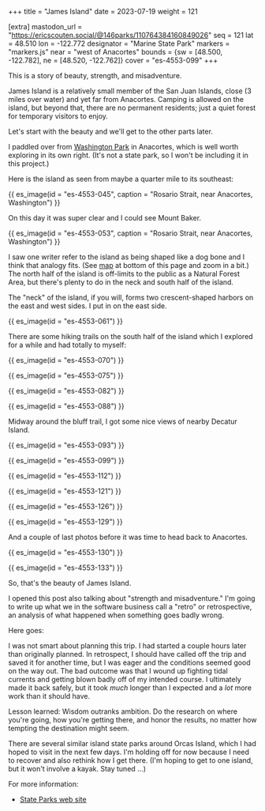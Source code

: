 +++
title = "James Island"
date = 2023-07-19
weight = 121

[extra]
mastodon_url = "https://ericscouten.social/@146parks/110764384160849026"
seq = 121
lat = 48.510
lon = -122.772
designator = "Marine State Park"
markers = "markers.js"
near = "west of Anacortes"
bounds = {sw = [48.500, -122.782], ne = [48.520, -122.762]}
cover = "es-4553-099"
+++

This is a story of beauty, strength, and misadventure.

James Island is a relatively small member of the San Juan Islands, close (3 miles over water) and yet far from Anacortes. Camping is allowed on the island, but beyond that, there are no permanent residents; just a quiet forest for temporary visitors to enjoy.

<!-- more -->

Let's start with the beauty and we'll get to the other parts later.

I paddled over from [Washington Park](https://www.anacorteswa.gov/560/Washington-Park) in Anacortes, which is well worth exploring in its own right. (It's not a state park, so I won't be including it in this project.)

Here is the island as seen from maybe a quarter mile to its southeast:

{{ es_image(id = "es-4553-045", caption = "Rosario Strait, near Anacortes, Washington") }}

On this day it was super clear and I could see Mount Baker.

{{ es_image(id = "es-4553-053", caption = "Rosario Strait, near Anacortes, Washington") }}

I saw one writer refer to the island as being shaped like a dog bone and I think that analogy fits. (See <a href="#map">map</a> at bottom of this page and zoom in a bit.) The north half of the island is off-limits to the public as a Natural Forest Area, but there's plenty to do in the neck and south half of the island.

The "neck" of the island, if you will, forms two crescent-shaped harbors on the east and west sides. I put in on the east side.

{{ es_image(id = "es-4553-061") }}

There are some hiking trails on the south half of the island which I explored for a while and had totally to myself:

{{ es_image(id = "es-4553-070") }}

{{ es_image(id = "es-4553-075") }}

{{ es_image(id = "es-4553-082") }}

{{ es_image(id = "es-4553-088") }}

Midway around the bluff trail, I got some nice views of nearby Decatur Island.

{{ es_image(id = "es-4553-093") }}

{{ es_image(id = "es-4553-099") }}

{{ es_image(id = "es-4553-112") }}

{{ es_image(id = "es-4553-121") }}

{{ es_image(id = "es-4553-126") }}

{{ es_image(id = "es-4553-129") }}

And a couple of last photos before it was time to head back to Anacortes.

{{ es_image(id = "es-4553-130") }}

{{ es_image(id = "es-4553-133") }}

So, that's the beauty of James Island.

I opened this post also talking about "strength and misadventure." I'm going to write up what we in the software business call a "retro" or retrospective, an analysis of what happened when something goes badly wrong.

Here goes:

I was not smart about planning this trip. I had started a couple hours later than originally planned. In retrospect, I should have called off the trip and saved it for another time, but I was eager and the conditions seemed good on the way out. The bad outcome was that I wound up fighting tidal currents and getting blown badly off of my intended course. I ultimately made it back safely, but it took _much_ longer than I expected and a _lot_ more work than it should have.

Lesson learned: Wisdom outranks ambition. Do the research on where you're going, how you're getting there, and honor the results, no matter how tempting the destination might seem.

There are several similar island state parks around Orcas Island, which I had hoped to visit in the next few days. I'm holding off for now because I need to recover and also rethink how I get there. (I'm hoping to get to one island, but it won't involve a kayak. Stay tuned ...)

For more information:

* [State Parks web site](https://www.parks.wa.gov/522/James-Island)
